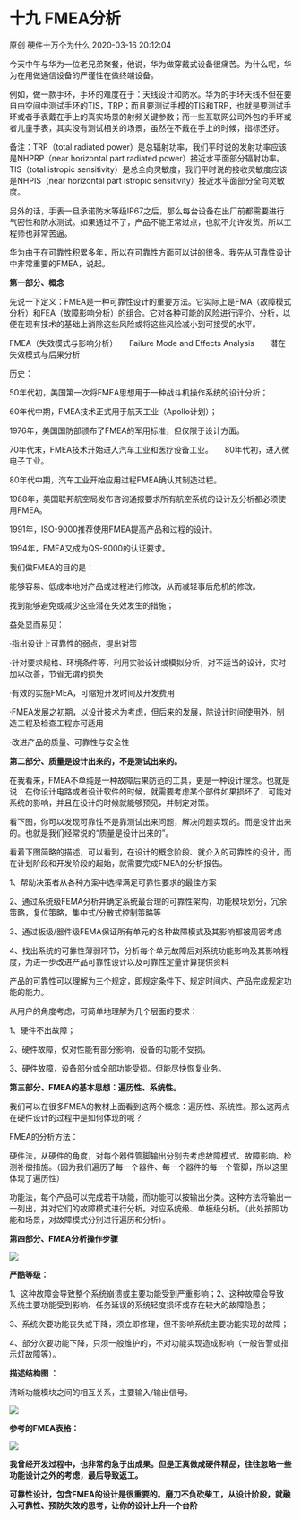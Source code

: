 十九 FMEA分析
======================

原创 硬件十万个为什么 2020-03-16 20:12:04

今天中午与华为一位老兄弟聚餐，他说，华为做穿戴式设备很痛苦。为什么呢，华为在用做通信设备的严谨性在做终端设备。

例如，做一款手环，手环的难度在于：天线设计和防水。华为的手环天线不但在要自由空间中测试手环的TIS，TRP；而且要测试手模的TIS和TRP，也就是要测试手环或者手表戴在手上的真实场景的射频关键参数；而一些互联网公司外包的手环或者儿童手表，其实没有测试相关的场景，虽然在不戴在手上的时候，指标还好。

备注：TRP（total radiated power）是总辐射功率，我们平时说的发射功率应该是NHPRP（near horizontal part radiated power）接近水平面部分辐射功率。TIS（total istropic sensitivity）是总全向灵敏度，我们平时说的接收灵敏度应该是NHPIS（near horizontal part istropic sensitivity）接近水平面部分全向灵敏度。

另外的话，手表一旦承诺防水等级IP67之后，那么每台设备在出厂前都需要进行气密性和防水测试。如果通过不了，产品不能正常过点，也就不允许发货。所以工程师也非常苦逼。

华为由于在可靠性积累多年，所以在可靠性方面可以讲的很多。我先从可靠性设计中非常重要的FMEA，说起。

**第一部分、概念**

先说一下定义：FMEA是一种可靠性设计的重要方法。它实际上是FMA（故障模式分析）和FEA（故障影响分析）的组合。它对各种可能的风险进行评价、分析，以便在现有技术的基础上消除这些风险或将这些风险减小到可接受的水平。

  

FMEA（失效模式与影响分析）　　Failure Mode and Effects Analysis　　潜在失效模式与后果分析

  

历史：

50年代初，美国第一次将FMEA思想用于一种战斗机操作系统的设计分析；　　

60年代中期，FMEA技术正式用于航天工业（Apollo计划）；　　

1976年，美国国防部颁布了FMEA的军用标准，但仅限于设计方面。　　

70年代末，FMEA技术开始进入汽车工业和医疗设备工业。　　80年代初，进入微电子工业。　　

80年代中期，汽车工业开始应用过程FMEA确认其制造过程。　　

1988年，美国联邦航空局发布咨询通报要求所有航空系统的设计及分析都必须使用FMEA。　　

1991年，ISO-9000推荐使用FMEA提高产品和过程的设计。　　

1994年，FMEA又成为QS-9000的认证要求。

我们做FMEA的目的是：

能够容易、低成本地对产品或过程进行修改，从而减轻事后危机的修改。

找到能够避免或减少这些潜在失效发生的措施；

益处显而易见：

·指出设计上可靠性的弱点，提出对策

·针对要求规格、环境条件等，利用实验设计或模拟分析，对不适当的设计，实时加以改善，节省无谓的损失

·有效的实施FMEA，可缩短开发时间及开发费用

·FMEA发展之初期，以设计技术为考虑，但后来的发展，除设计时间使用外，制造工程及检查工程亦可适用

·改进产品的质量、可靠性与安全性

**第二部分、质量是设计出来的，不是测试出来的。**

在我看来，FMEA不单纯是一种故障后果防范的工具，更是一种设计理念。也就是说：在你设计电路或者设计软件的时候，就需要考虑某个部件如果损坏了，可能对系统的影响，并且在设计的时候就能够预见，并制定对策。

看下图，你可以发现可靠性不是靠测试出来问题，解决问题实现的。而是设计出来的。也就是我们经常说的“质量是设计出来的”。

看着下图简略的描述，可以看到，在设计的概念阶段、就介入的可靠性的设计，而在计划阶段和开发阶段的起始，就需要完成FMEA的分析报告。

  

1、帮助决策者从各种方案中选择满足可靠性要求的最佳方案

2、通过系统级FEMA分析并确定系统最合理的可靠性架构，功能模块划分，冗余策略，复位策略，集中式/分散式控制策略等

3、通过板级/器件级FEMA保证所有单元的各种故障模式及其影响都被周密考虑

4、找出系统的可靠性薄弱环节，分析每个单元故障后对系统功能影响及其影响程度，为进一步改进产品可靠性设计以及可靠性定量计算提供资料

  

产品的可靠性可以理解为三个规定，即规定条件下、规定时间内、产品完成规定功能的能力。

从用户的角度考虑，可简单地理解为几个层面的要求：

1、硬件不出故障；

2、硬件故障，仅对性能有部分影响，设备的功能不受损。

3、硬件故障，设备部分或全部功能受损。但能尽快恢复业务。

  

**第三部分、FMEA的基本思想：遍历性、系统性。**

我们可以在很多FMEA的教材上面看到这两个概念：遍历性、系统性。那么这两点在硬件设计的过程中是如何体现的呢？

FMEA的分析方法：

硬件法，从硬件的角度，对每个器件管脚输出分别去考虑故障模式、故障影响、检测补偿措施。（因为我们遍历了每一个器件、每一个器件的每一个管脚，所以这里体现了遍历性）

功能法，每个产品可以完成若干功能，而功能可以按输出分类。这种方法将输出一一列出，并对它们的故障模式进行分析。对应系统级、单板级分析。（此处按照功能和场景，对故障模式分别进行遍历和分析）。

  

**第四部分、FMEA分析操作步骤**

  

![](http://p1.pstatp.com/large/pgc-image/e5b67e06565044ce907be3960bcc9c8c)

**严酷等级：**

1、这种故障会导致整个系统崩溃或主要功能受到严重影响；2、这种故障会导致系统主要功能受到影响、任务延误的系统轻度损坏或存在较大的故障隐患；

3、系统次要功能丧失或下降，须立即修理，但不影响系统主要功能实现的故障；

4、部分次要功能下降，只须一般维护的，不对功能实现造成影响（一般告警或指示灯故障等）。

  

**描述结构图 ：**

清晰功能模块之间的相互关系，主要输入/输出信号。

![](http://p1.pstatp.com/large/pgc-image/262e96d582b14f619f1e9061dcfcf83f)

  

**参考的FMEA表格：**

![](http://p3.pstatp.com/large/pgc-image/94cc07288e3d41b989d2120594da1ff2)

**我曾经开发过程中，也非常的急于出成果。但是正真做成硬件精品，往往忽略一些功能设计之外的考虑，最后导致返工。**

**可靠性设计，包含FMEA的设计是很重要的。磨刀不负砍柴工，从设计阶段，就融入可靠性、预防失效的思考，让你的设计上升一个台阶**